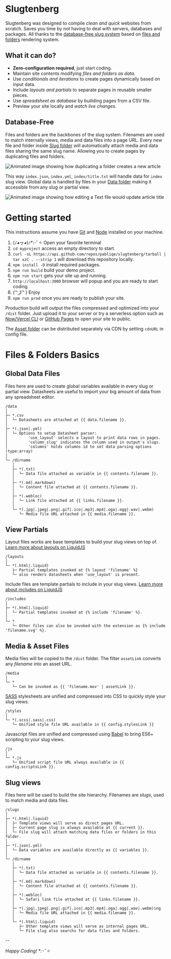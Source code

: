 # Slugtenberg
Slugtenberg was designed to compile _clean and quick_ websites from scratch. Saves you time by not having to deal with servers, databases and packages. All thanks to the [database-free slug system](#database-free) based on [files and folders](#files--folders-basics) rendering system.

## What it can do?
* **Zero-configuration required**, just start coding.
* Maintain site contents modifying _files and folders as data_.
* Use _conditionals and iterations_ to create pages dynamically based on input data.
* Include _layouts and partials_ to separate pages in reusable smaller pieces. 
* Use _spreadsheet as database_ by builiding pages from a CSV file.
* Preview your site locally and _watch live changes_.

## Database-Free

Files and folders are the backbones of the slug system. Filenames are used to match internally views, media and data files into a page URL. Every new file and folder inside [Slug folder](#slug--views) will automatically attach media and data files sharing the same slug name. Allowing you to create pages by duplicating files and folders.

<img alt="Animated image showing how duplicating a folder creates a new article" src="https://www.dropbox.com/s/3egsya7fpc6ym3v/folders.gif?raw=1">

This way `index.json`, `index.yml`, `index/title.txt` will handle data for `index` slug view. Global data is handled by files in your [Data folder](#global-data-files) making it accessible from any slug or partial view.

<img alt="Animated image showing how editing a Text file would update article title" src="https://www.dropbox.com/s/pfwdevz0ywpcxz9/contents.gif?raw=1">

# Getting started
This instructions assume you have [Git](https://git-scm.com/book/en/v2/Getting-Started-Installing-Git) and [Node](https://nodejs.org/es/download/) installed on your machine.

1. (ﾉ◕ヮ◕)ﾉ*:･ﾟ✧ Open your favorite terminal
2. `cd myproject` access an empty directory to start.
3. `curl -sL https://api.github.com/repos/pabliqe/slugtenberg/tarball | tar xzC . --strip 1` will download this repository locally.
4. `npm install -D` install required packages.
5. `npm run build` build your demo project.
6. `npm run start` gets your site up and running.
7. `http://localhost:3000` browser will popup and you are ready to start coding.
9. ( ͡ᵔ ͜ʖ ͡ᵔ ) Enjoy
10. `npm run prod` once you are ready to publish your site.

Production build will output the files compressed and optimized into your `/dist` folder. Just upload it to your server or try a serverless option such as [Now/Vercel CLI](https://vercel.com/docs/cli#getting-started) or [GitHub Pages](https://pages.github.com/) to open your site to public.

The [Asset folder](#file--folder-basics) can be distributed separately via CDN by setting `cdnURL` in config file.

# Files & Folders Basics

## Global Data Files

Files here are used to create global variables available in every slug or partial view.
Datasheets are useful to import your big amount of data from any spreadsheet editor.

```
/data
│
├─ *.csv
│  └─ Datasheets are attached at {{ data.filename }}.
│
├─ *(.json|.yml)
│  └─ Options to setup Datasheet parser:
│         'use_layout' selects a layout to print data rows in pages.
│         'column_slug' indicates the column used in output's slugs.
│         'columns' holds columns id to set data parsing options (type:array)
│
└─ /dirname
   │
   ├─ *(.txt)
   │  └─ Data file attached as variable in {{ contents.filename }}.
   │
   ├─ *(.md|.markdown) 
   │  └─ Content file attached at {{ contents.filename }}.
   │
   ├─ *(.webloc)
   │  └─ Link file attached at {{ links.filename }}.
   │
   └─ *(.jpg|.jpeg|.png|.gif|.ico|.mp3|.mp4|.oga|.ogg|.wav|.webm)
      └─ Media file URL attached in {{ media.filename }}.
```

## View Partials

Layout files works are base templates to build your slug views on top of. [Learn more about layouts on LiquidJS](https://liquidjs.com/tutorials/partials-and-layouts.html)

```
/layouts
│
└─ *(.html|.liquid)
   ├─ Partial templates invoked at {% layout 'filename' %}
   └─ also renders datasheets when 'use_layout' is present.
```

Include files are template partials to include in your slug views. [Learn more about includes on LiquidJS](https://liquidjs.com/tutorials/partials-and-layouts.html)

```
/includes
│
├─ *(.html|.liquid)
│  └─ Partial templates invoked at {% include 'filename' %}.
│
└─ *
   └─ Other files can also be invoked with the extension as {% include 'filename.svg' %}.
```

## Media & Asset Files

Media files will be copied to the `/dist` folder. The filter `assetLink` converts any _filename_ into an asset URL.

```
/media
│
└─ *
   └─ Can be invoked as {{ 'filename.mov' | assetLink }}.
```

[SASS](https://sass-lang.com/guide) stylesheets are unified and compressed into CSS to quickly style your slug views.

```
/styles
│
└─ *(.scss|.sass|.css)
   └─ Unified style file URL available in {{ config.stylesLink }}
```


Javascript files are unified and compressed using [Babel](https://babeljs.io/) to bring ES6+ scripting to your slug views.

```
/js
│
└─ *.js
   └─ Unified script file URL always available in {{ config.scriptsLink }}.
```

## Slug views

Files here will be used to build the site hierarchy. Filenames are _slugs_, used to match media and data files.

```
/slugs
│
├─ *(.html|.liquid) 
│  ├─ Template views will serve as direct pages URL.
│  ├─ Current page slug is always available at {{ current }}.
│  └─ File slug will attach matching data files or folders in this folder.
│
├─ *(.json|.yml)
│  └─ Data variables are available directly as {{ variables }}.
│
└─ /dirname
   │
   ├─ *(.txt)
   │  └─ Data file attached as variable in {{ contents.filename }}.
   │
   ├─ *(.md|.markdown) 
   │  └─ Content file attached at {{ contents.filename }}.
   │
   ├─ *(.webloc)
   │  └─ Safari link file attached at {{ links.filename }}.
   │
   ├─ *(.jpg|.jpeg|.png|.gif|.ico|.mp3|.mp4|.oga|.ogg|.wav|.webm)ing
   │  └─ Media file URL attached in {{ media.filename }}.
   │  
   └─ *(.html|.liquid) 
      ├─ Other template views will serve as internal pages URL.
      └─ File slug also searchs for data files and folders.
```

--

_Happy Coding! *:･ﾟ✧_
